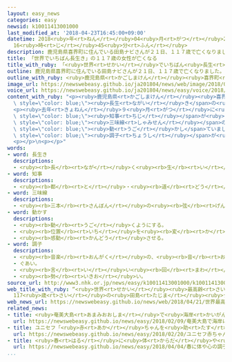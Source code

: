 ```yaml
---
layout: easy_news
categories: easy
newsid: k10011413001000
last_modified_at: '2018-04-23T16:45:00+09:00'
datetime: 2018<ruby>年<rt>ねん</rt></ruby>04<ruby>月<rt>がつ</rt></ruby>23<ruby>日<rt>にち</rt></ruby>
  16<ruby>時<rt>じ</rt></ruby>45<ruby>分<rt>ふん</rt></ruby>
description: 鹿児島県喜界町に住んでいる田島ナビさんが２１日、１１７歳で亡くなりました。
title: 「世界でいちばん長生き」の１１７歳の女性が亡くなる
title_with_ruby: 「<ruby>世界<rt>せかい</rt></ruby>でいちばん<ruby>長生<rt>ながい</rt></ruby>き」の１１７<ruby>歳<rt>さい</rt></ruby>の<ruby>女性<rt>じょせい</rt></ruby>が<ruby>亡<rt>な</rt></ruby>くなる
outline: 鹿児島県喜界町に住んでいる田島ナビさんが２１日、１１７歳で亡くなりました。
outline_with_ruby: <ruby>鹿児島県<rt>かごしまけん</rt></ruby><ruby>喜界町<rt>きかいちょう</rt></ruby>に<ruby>住<rt>す</rt></ruby>んでいる<ruby>田島<rt>たじま</rt></ruby>ナビさんが２１<ruby>日<rt>にち</rt></ruby>、１１７<ruby>歳<rt>さい</rt></ruby>で<ruby>亡<rt>な</rt></ruby>くなりました。
image_url: https://newswebeasy.github.io/ja201804/news/web/image/2018/04/21/K10011413001_1804212310_1804212312_01_03.jpg
voice_url: https://newswebeasy.github.io/ja201804/news/easy/voice/2018/04/23/k10011413001000.mp4
content_with_ruby: "<p><ruby>鹿児島県<rt>かごしまけん</rt></ruby><ruby>喜界町<rt>きかいちょう</rt></ruby>に<ruby>住<rt>す</rt></ruby>んでいる<ruby>田島<rt>たじま</rt></ruby>ナビさんが２１<ruby>日<rt>にち</rt></ruby>、１１７<ruby>歳<rt>さい</rt></ruby>で<ruby>亡<rt>な</rt></ruby>くなりました。１９００<ruby>年<rt>ねん</rt></ruby>８<ruby>月<rt>がつ</rt></ruby><ruby>４日<rt>よっか</rt></ruby>に<ruby>生<rt>う</rt></ruby>まれた<ruby>田島<rt>たじま</rt></ruby>さんは、<ruby>世界<rt>せかい</rt></ruby>でいちばん<span\
  \ style=\"color: blue;\"><ruby>長生<rt>ながい</rt></ruby>き</span>の<ruby>人<rt>ひと</rt></ruby>だと<ruby>言<rt>い</rt></ruby>われていました。</p>\n\
  <p><ruby>去年<rt>きょねん</rt></ruby>９<ruby>月<rt>がつ</rt></ruby>に<ruby>鹿児島県<rt>かごしまけん</rt></ruby>の<span\
  \ style=\"color: blue;\"><ruby>知事<rt>ちじ</rt></ruby></span>が<ruby>田島<rt>たじま</rt></ruby>さんに<ruby>会<rt>あ</rt></ruby>いに<ruby>行<rt>い</rt></ruby>ったとき、<ruby>田島<rt>たじま</rt></ruby>さんは<span\
  \ style=\"color: blue;\"><ruby>三味線<rt>しゃみせん</rt></ruby></span>の<ruby>音<rt>おと</rt></ruby>と<ruby>一緒<rt>いっしょ</rt></ruby>に<ruby>踊<rt>おど</rt></ruby>るように<ruby>手<rt>て</rt></ruby>を<span\
  \ style=\"color: blue;\"><ruby>動<rt>うご</rt></ruby>かし</span>ていました。</p>\n<p><ruby>田島<rt>たじま</rt></ruby>さんの<ruby>家族<rt>かぞく</rt></ruby>によると、<ruby>田島<rt>たじま</rt></ruby>さんは１<ruby>月<rt>がつ</rt></ruby>に<ruby>体<rt>からだ</rt></ruby>の<span\
  \ style=\"color: blue;\"><ruby>調子<rt>ちょうし</rt></ruby></span>が<ruby>悪<rt>わる</rt></ruby>くなって<ruby>入院<rt>にゅういん</rt></ruby>していました。</p>\n\
  <p></p>\n<p></p>"
words:
- word: 長生き
  descriptions:
  - <ruby><rb>長</rb><rt>なが</rt></ruby>く<ruby><rb>生</rb><rt>い</rt></ruby>きること。<ruby><rb>長命</rb><rt>ちょうめい</rt></ruby>。
- word: 知事
  descriptions:
  - <ruby><rb>都</rb><rt>と</rt></ruby>・<ruby><rb>道</rb><rt>どう</rt></ruby>・<ruby><rb>府</rb><rt>ふ</rt></ruby>・<ruby><rb>県</rb><rt>けん</rt></ruby>などの<ruby><rb>政治</rb><rt>せいじ</rt></ruby>をとる、いちばん<ruby><rb>上</rb><rt>うえ</rt></ruby>の<ruby><rb>役目</rb><rt>やくめ</rt></ruby>。また、その<ruby><rb>人</rb><rt>ひと</rt></ruby>。
- word: 三味線
  descriptions:
  - <ruby><rb>三本</rb><rt>さんぼん</rt></ruby>の<ruby><rb>弦</rb><rt>げん</rt></ruby>を<ruby><rb>張</rb><rt>は</rt></ruby>り、ばちではじいて<ruby><rb>鳴</rb><rt>な</rt></ruby>らす<ruby><rb>日本</rb><rt>にっぽん</rt></ruby>の<ruby><rb>楽器</rb><rt>がっき</rt></ruby>。
- word: 動かす
  descriptions:
  - <ruby><rb>動</rb><rt>うご</rt></ruby>くようにする。
  - <ruby><rb>位置</rb><rt>いち</rt></ruby>を<ruby><rb>変</rb><rt>か</rt></ruby>える。
  - <ruby><rb>感動</rb><rt>かんどう</rt></ruby>させる。
- word: 調子
  descriptions:
  - <ruby><rb>音楽</rb><rt>おんがく</rt></ruby>の、<ruby><rb>音</rb><rt>おと</rt></ruby>の<ruby><rb>高</rb><rt>たか</rt></ruby>い<ruby><rb>低</rb><rt>ひく</rt></ruby>い。<ruby><rb>調</rb><rt>しら</rt></ruby>べ。
  - ぐあい。
  - <ruby><rb>言</rb><rt>い</rt></ruby>い<ruby><rb>回</rb><rt>まわ</rt></ruby>し。<ruby><rb>口調</rb><rt>くちょう</rt></ruby>。
  - <ruby><rb>勢</rb><rt>いきお</rt></ruby>い。
source_url: http://www3.nhk.or.jp/news/easy/k10011413001000/k10011413001000.html
web_title_with_ruby: “<ruby>世界<rt>せかい</rt></ruby><ruby>最高齢<rt>さいこうれい</rt></ruby>か”
  117<ruby>歳<rt>さい</rt></ruby>の<ruby>田島<rt>たじま</rt></ruby><ruby>ナビ<rt>なび</rt></ruby>さん<ruby>死去<rt>しきょ</rt></ruby>
web_news_url: https://newswebeasy.github.io/news/web/2018/04/21/世界最高齢か-117歳の田島ナビさん死去
related_news:
- title: <ruby>奄美大島<rt>あまみおおしま</rt></ruby>で<ruby>海岸<rt>かいがん</rt></ruby>に<ruby>流<rt>なが</rt></ruby>れてきた<ruby>油<rt>あぶら</rt></ruby>の<ruby>掃除<rt>そうじ</rt></ruby>が<ruby>始<rt>はじ</rt></ruby>まる
  url: https://newswebeasy.github.io/news/easy/2018/02/09/奄美大島で海岸に流れてきた油の掃除が始まる
- title: ユニセフ「<ruby>赤<rt>あか</rt></ruby>ちゃんを<ruby>助<rt>たす</rt></ruby>けるために<ruby>協力<rt>きょうりょく</rt></ruby>してほしい」
  url: https://newswebeasy.github.io/news/easy/2018/02/20/ユニセフ赤ちゃんを助けるために協力してほしい
- title: <ruby>春<rt>はる</rt></ruby>に<ruby>体<rt>からだ</rt></ruby>や<ruby>心<rt>こころ</rt></ruby>の<ruby>調子<rt>ちょうし</rt></ruby>がよくないと<ruby>感<rt>かん</rt></ruby>じる<ruby>人<rt>ひと</rt></ruby>が６０％いた
  url: https://newswebeasy.github.io/news/easy/2018/04/04/春に体や心の調子がよくないと感じる人が60いた
...
```

